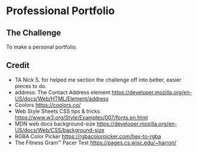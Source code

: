 # Professional Portfolio

## The Challenge

To make a personal portfolio.

## Credit
- TA Nick S. for helped me section the challenge off into better, easier pieces to do.
- address: The Contact Address element https://developer.mozilla.org/en-US/docs/Web/HTML/Element/address
- Coolors https://coolors.co/
- Web Style Sheets CSS tips & tricks https://www.w3.org/Style/Examples/007/fonts.en.html
- MDN web docs background-size https://developer.mozilla.org/en-US/docs/Web/CSS/background-size
- RGBA Color Picker https://rgbacolorpicker.com/hex-to-rgba
- The Fitness Gram™ Pacer Test https://pages.cs.wisc.edu/~harron/